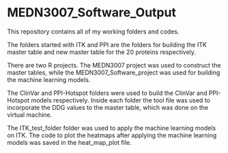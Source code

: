# MEDN3007_Software_Output

This repository contains all of my working folders and codes. 

The folders started with ITK and PPI are the folders for building the ITK master table and new master table for the 20 proteins respectively. 

There are two R projects. The MEDN3007 project was used to construct the master tables, while the MEDN3007_Software_project was used for building the machine learning models. 

The ClinVar and PPI-Hotspot folders were used to build the ClinVar and PPI-Hotspot models respectively. Inside each folder the tool file was used to incorporate the DDG values to the master table, which was done on the virtual machine. 

The ITK_test_folder folder was used to apply the machine learning models on ITK. The code to plot the heatmaps after applying the machine learning models was saved in the heat_map_plot file. 

